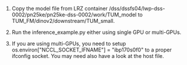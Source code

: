1. Copy the model file from LRZ container /dss/dssfs04/lwp-dss-0002/pn25ke/pn25ke-dss-0002/work/TUM_model to TUM_FM/dinov2/downstream/TUM_small.

2. Run the inference_example.py either using single GPU or multi-GPUs.

3. If you are using multi-GPUs, you need to setup os.environ["NCCL_SOCKET_IFNAME"] = "ibp170s0f0" to a proper ifconfig socket. You may need also have a look at the host file.

